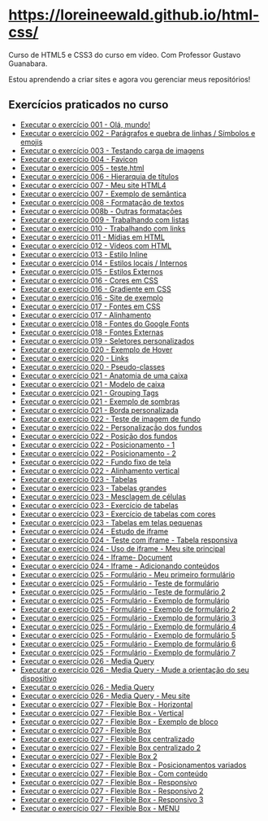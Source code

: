# https://loreineewald.github.io/html-css/

 Curso de HTML5 e CSS3 do curso em vídeo.
 Com Professor Gustavo Guanabara.

Estou aprendendo a criar sites e agora vou gerenciar meus repositórios!

<h2>Exercícios praticados no curso</h2>

<ul type="disc">
    <li><a href="https://loreineewald.github.io/html-css/exercicios/ex001/index.html" target= "_blank">Executar o exercício 001 - Olá, mundo!</a><br>
    <li><a href="https://loreineewald.github.io/html-css/exercicios/ex002/index.html" target="_blank">Executar o exercício 002 - Parágrafos e quebra de linhas / Símbolos e emojis</a><br>
    <li><a href="https://loreineewald.github.io/html-css/exercicios/ex003/index.html" target="_blank">Executar o exercício 003 - Testando carga de imagens</a><br>
    <li><a href="https://loreineewald.github.io/html-css/exercicios/ex004/index.html" target="_blank">Executar o exercício 004 - Favicon</a><br>
    <li><a href="https://loreineewald.github.io/html-css/exercicios/ex005/index.html" target="_blank">Executar o exercício 005 - teste.html</a><br>
    <li><a href="https://loreineewald.github.io/html-css/exercicios/ex006/index.html" target="_blank">Executar o exercício 006 - Hierarquia de títulos</a><br>
    <li><a href="https://loreineewald.github.io/html-css/exercicios/ex007/html4.html" target="_blank">Executar o exercício 007 - Meu site HTML4</a><br>
    <li><a href="https://loreineewald.github.io/html-css/exercicios/ex007/html5.html" target="_blank">Executar o exercício 007 - Exemplo de semântica</a><br>
    <li><a href="https://loreineewald.github.io/html-css/exercicios/ex008/index.html" target="_blank">Executar o exercício 008 - Formatação de textos</a><br>
    <li><a href="https://loreineewald.github.io/html-css/exercicios/ex008b/index.html" target="_blank">Executar o exercício 008b - Outras formatações</a><br>
    <li><a href="https://loreineewald.github.io/html-css/exercicios/ex009/index.html" target="_blank">Executar o exercício 009 - Trabalhando com listas</a><br>
    <li><a href="https://loreineewald.github.io/html-css/exercicios/ex010/index.html" target="_blank">Executar o exercício 010 - Trabalhando com links</a><br>
    <li><a href="https://loreineewald.github.io/html-css/exercicios/ex011/index.html" target="_blank">Executar o exercício 011 - Mídias em HTML</a><br>
    <li><a href="https://loreineewald.github.io/html-css/exercicios/ex012/index.html" target="_blank">Executar o exercício 012 - Vídeos com HTML</a><br>
    <li><a href="https://loreineewald.github.io/html-css/exercicios/ex013/index.html" target="_blank">Executar o exercício 013 - Estilo Inline</a><br>
    <li><a href="https://loreineewald.github.io/html-css/exercicios/ex014/index.html" target="_blank">Executar o exercício 014 - Estilos locais / Internos</a><br>
    <li><a href="https://loreineewald.github.io/html-css/exercicios/ex015/index.html" target="_blank">Executar o exercício 015 - Estilos Externos</a><br>
    <li><a href="https://loreineewald.github.io/html-css/exercicios/ex016/cor01.html" target="_blank">Executar o exercício 016 - Cores em CSS</a><br>
    <li><a href="https://loreineewald.github.io/html-css/exercicios/ex016/cor02.html" target="_blank">Executar o exercício 016 - Gradiente em CSS</a><br>
    <li><a href="https://loreineewald.github.io/html-css/exercicios/ex016/cor03.html" target="_blank">Executar o exercício 016 - Site de exemplo</a><br>
    <li><a href="https://loreineewald.github.io/html-css/exercicios/ex017/fonte01.html" target="_blank">Executar o exercício 017 - Fontes em CSS</a><br>
    <li><a href="https://loreineewald.github.io/html-css/exercicios/ex017/fonte02.html" target="_blank">Executar o exercício 017 - Alinhamento</a><br>
    <li><a href="https://loreineewald.github.io/html-css/exercicios/ex018/fonte01.html" target="_blank">Executar o exercício 018 - Fontes do Google Fonts</a><br>
    <li><a href="https://loreineewald.github.io/html-css/exercicios/ex018/fonte02.html" target="_blank">Executar o exercício 018 - Fontes Externas</a><br>
    <li><a href="https://loreineewald.github.io/html-css/exercicios/ex019/seletor01.html" target="_blank">Executar o exercício 019 - Seletores personalizados</a><br>
    <li><a href="https://loreineewald.github.io/html-css/exercicios/ex020/hover.html" target="_blank">Executar o exercício 020 - Exemplo de Hover</a><br>
    <li><a href="https://loreineewald.github.io/html-css/exercicios/ex020/links.html" target="_blank">Executar o exercício 020 - Links</a><br>
    <li><a href="https://loreineewald.github.io/html-css/exercicios/ex020/pseudoclasse.html" target="_blank">Executar o exercício 020 - Pseudo-classes</a><br>
    <li><a href="https://loreineewald.github.io/html-css/exercicios/ex021/anatomiacaixa.html" target="_blank">Executar o exercício 021 - Anatomia de uma caixa</a><br>
    <li><a href="https://loreineewald.github.io/html-css/exercicios/ex021/caixa01.html" target="_blank">Executar o exercício 021 - Modelo de caixa</a><br>
    <li><a href="https://loreineewald.github.io/html-css/exercicios/ex021/caixa02.html" target="_blank">Executar o exercício 021 - Grouping Tags</a><br>
    <li><a href="https://loreineewald.github.io/html-css/exercicios/ex021/caixa02.2.html" target="_blank">Executar o exercício 021 - Exemplo de sombras</a><br>
    <li><a href="https://loreineewald.github.io/html-css/exercicios/ex021/caixa03.html" target="_blank">Executar o exercício 021 - Borda personalizada</a><br>
    <li><a href="https://loreineewald.github.io/html-css/exercicios/ex022/fundo001.html" target="_blank">Executar o exercício 022 - Teste de imagem de fundo</a><br>
    <li><a href="https://loreineewald.github.io/html-css/exercicios/ex022/fundo002.html" target="_blank">Executar o exercício 022 - Personalização dos fundos</a><br>
    <li><a href="https://loreineewald.github.io/html-css/exercicios/ex022/fundo003.html" target="_blank">Executar o exercício 022 - Posição dos fundos</a><br>
    <li><a href="https://loreineewald.github.io/html-css/exercicios/ex022/fundo004.html" target="_blank">Executar o exercício 022 - Posicionamento - 1</a><br>
    <li><a href="https://loreineewald.github.io/html-css/exercicios/ex022/fundo005.html" target="_blank">Executar o exercício 022 - Posicionamento - 2</a><br>
    <li><a href="https://loreineewald.github.io/html-css/exercicios/ex022/fundo006.html" target="_blank">Executar o exercício 022 - Fundo fixo de tela</a><br>
    <li><a href="https://loreineewald.github.io/html-css/exercicios/ex022/fundo007.html" target="_blank">Executar o exercício 022 - Alinhamento vertical</a><br>
    <li><a href="https://loreineewald.github.io/html-css/exercicios/ex023/tabela001.html" target="_blank">Executar o exercício 023 - Tabelas</a><br>
    <li><a href="https://loreineewald.github.io/html-css/exercicios/ex023/tabela002.html" target="_blank">Executar o exercício 023 - Tabelas grandes</a><br>
    <li><a href="https://loreineewald.github.io/html-css/exercicios/ex023/tabela003.html" target="_blank">Executar o exercício 023 - Mesclagem de células</a><br>
    <li><a href="https://loreineewald.github.io/html-css/exercicios/ex023/tabela004.html" target="_blank">Executar o exercício 023 - Exercício de tabelas</a><br>
    <li><a href="https://loreineewald.github.io/html-css/exercicios/ex023/tabela005.html" target="_blank">Executar o exercício 023 - Exercício de tabelas com cores</a><br>
    <li><a href="https://loreineewald.github.io/html-css/exercicios/ex023/tabela006.html" target="_blank">Executar o exercício 023 - Tabelas em telas pequenas</a><br>
    <li><a href="https://loreineewald.github.io/html-css/exercicios/ex024/iframe001.html" target="_blank">Executar o exercício 024 - Estudo de iframe</a><br>
    <li><a href="https://loreineewald.github.io/html-css/exercicios/ex024/iframe002.html" target="_blank">Executar o exercício 024 - Teste com iframe - Tabela responsiva</a><br>
    <li><a href="https://loreineewald.github.io/html-css/exercicios/ex024/iframe004.html" target="_blank">Executar o exercício 024 - Uso de iframe - Meu site principal</a><br>
    <li><a href="https://loreineewald.github.io/html-css/exercicios/ex024/iframe005.html" target="_blank">Executar o exercício 024 - Iframe- Document</a><br>
    <li><a href="https://loreineewald.github.io/html-css/exercicios/ex024/iframe006.html" target="_blank">Executar o exercício 024 - Iframe - Adicionando conteúdos</a><br>
    <li><a href="https://loreineewald.github.io/html-css/exercicios/ex025/form001.html" target="_blank">Executar o exercício 025 - Formulário - Meu primeiro formulário</a><br>
    <li><a href="https://loreineewald.github.io/html-css/exercicios/ex025/form002.html" target="_blank">Executar o exercício 025 - Formulário - Teste de formulário</a><br>
    <li><a href="https://loreineewald.github.io/html-css/exercicios/ex025/form003.html" target="_blank">Executar o exercício 025 - Formulário - Teste de formulário 2</a><br>
    <li><a href="https://loreineewald.github.io/html-css/exercicios/ex025/form004.html" target="_blank">Executar o exercício 025 - Formulário - Exemplo de formulário</a><br>
    <li><a href="https://loreineewald.github.io/html-css/exercicios/ex025/form005.html" target="_blank">Executar o exercício 025 - Formulário - Exemplo de formulário 2</a><br>
    <li><a href="https://loreineewald.github.io/html-css/exercicios/ex025/form006.html" target="_blank">Executar o exercício 025 - Formulário - Exemplo de formulário 3</a><br>
    <li><a href="https://loreineewald.github.io/html-css/exercicios/ex025/form007.html" target="_blank">Executar o exercício 025 - Formulário - Exemplo de formulário 4</a><br>
    <li><a href="https://loreineewald.github.io/html-css/exercicios/ex025/form008.html" target="_blank">Executar o exercício 025 - Formulário - Exemplo de formulário 5</a><br>
    <li><a href="https://loreineewald.github.io/html-css/exercicios/ex025/form009.html" target="_blank">Executar o exercício 025 - Formulário - Exemplo de formulário 6</a><br>
    <li><a href="https://loreineewald.github.io/html-css/exercicios/ex025/form010.html" target="_blank">Executar o exercício 025 - Formulário - Exemplo de formulário 7</a><br>
    <li><a href="https://loreineewald.github.io/html-css/exercicios/ex026/mq001/index.html" target="_blank">Executar o exercício 026 - Media Query</a><br>
    <li><a href="https://loreineewald.github.io/html-css/exercicios/ex026/mq002/index.html" target="_blank">Executar o exercício 026 - Media Query - Mude a orientação do seu dispositivo</a><br>
    <li><a href="https://loreineewald.github.io/html-css/exercicios/ex026/mq004/index.html" target="_blank">Executar o exercício 026 - Media Query </a><br>
    <li><a href="https://loreineewald.github.io/html-css/exercicios/ex026/mq005/index.html" target="_blank">Executar o exercício 026 - Media Query - Meu site </a><br>
    <li><a href="https://loreineewald.github.io/html-css/exercicios/ex027/flex001/index.html" target="_blank">Executar o exercício 027 - Flexible Box - Horizontal</a><br>
    <li><a href="https://loreineewald.github.io/html-css/exercicios/ex027/flex002/index.html" target="_blank">Executar o exercício 027 - Flexible Box - Vertical</a><br>
    <li><a href="https://loreineewald.github.io/html-css/exercicios/ex027/flex003/index.html" target="_blank">Executar o exercício 027 - Flexible Box - Exemplo de bloco</a><br>
    <li><a href="https://loreineewald.github.io/html-css/exercicios/ex027/flex004/index.html" target="_blank">Executar o exercício 027 - Flexible Box </a><br>
    <li><a href="https://loreineewald.github.io/html-css/exercicios/ex027/flex005/index.html" target="_blank">Executar o exercício 027 - Flexible Box centralizado</a><br>
    <li><a href="https://loreineewald.github.io/html-css/exercicios/ex027/flex006/index.html" target="_blank">Executar o exercício 027 - Flexible Box centralizado 2 </a><br>
    <li><a href="https://loreineewald.github.io/html-css/exercicios/ex027/flex007/index.html" target="_blank">Executar o exercício 027 - Flexible Box 2</a><br>
    <li><a href="https://loreineewald.github.io/html-css/exercicios/ex027/flex008/index.html" target="_blank">Executar o exercício 027 - Flexible Box - Posicionamentos variados</a><br>
    <li><a href="https://loreineewald.github.io/html-css/exercicios/ex027/flex009/index.html" target="_blank">Executar o exercício 027 - Flexible Box - Com conteúdo</a><br>
    <li><a href="https://loreineewald.github.io/html-css/exercicios/ex027/flex010/index.html" target="_blank">Executar o exercício 027 - Flexible Box - Responsivo</a><br>
    <li><a href="https://loreineewald.github.io/html-css/exercicios/ex027/flex011/index.html" target="_blank">Executar o exercício 027 - Flexible Box - Responsivo 2 </a><br>
    <li><a href="https://loreineewald.github.io/html-css/exercicios/ex027/flex012/index.html" target="_blank">Executar o exercício 027 - Flexible Box - Responsivo 3 </a><br>
    <li><a href="https://loreineewald.github.io/html-css/exercicios/ex027/flex013%20-%20menu%20flexbox/index.html" target="_blank">Executar o exercício 027 - Flexible Box - MENU </a><br>
    

